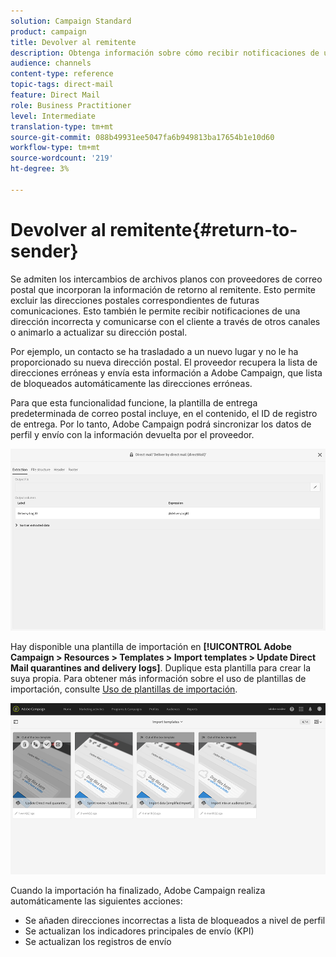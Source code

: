 ```yaml
---
solution: Campaign Standard
product: campaign
title: Devolver al remitente
description: Obtenga información sobre cómo recibir notificaciones de una dirección incorrecta y excluirla de futuras comunicaciones.
audience: channels
content-type: reference
topic-tags: direct-mail
feature: Direct Mail
role: Business Practitioner
level: Intermediate
translation-type: tm+mt
source-git-commit: 088b49931ee5047fa6b949813ba17654b1e10d60
workflow-type: tm+mt
source-wordcount: '219'
ht-degree: 3%

---
```



# Devolver al remitente{#return-to-sender}

Se admiten los intercambios de archivos planos con proveedores de correo postal que incorporan la información de retorno al remitente. Esto permite excluir las direcciones postales correspondientes de futuras comunicaciones. Esto también le permite recibir notificaciones de una dirección incorrecta y comunicarse con el cliente a través de otros canales o animarlo a actualizar su dirección postal.

Por ejemplo, un contacto se ha trasladado a un nuevo lugar y no le ha proporcionado su nueva dirección postal. El proveedor recupera la lista de direcciones erróneas y envía esta información a Adobe Campaign, que lista de bloqueados automáticamente las direcciones erróneas.

Para que esta funcionalidad funcione, la plantilla de entrega predeterminada de correo postal incluye, en el contenido, el ID de registro de entrega. Por lo tanto, Adobe Campaign podrá sincronizar los datos de perfil y envío con la información devuelta por el proveedor.

![](assets/direct_mail_return_sender_1.png)

Hay disponible una plantilla de importación en **[!UICONTROL Adobe Campaign > Resources > Templates > Import templates > Update Direct Mail quarantines and delivery logs]**. Duplique esta plantilla para crear la suya propia. Para obtener más información sobre el uso de plantillas de importación, consulte [Uso de plantillas de importación](../../automating/using/importing-data-with-import-templates.md#setting-up-import-templates).

![](assets/direct_mail_return_sender_2.png)

Cuando la importación ha finalizado, Adobe Campaign realiza automáticamente las siguientes acciones:

* Se añaden direcciones incorrectas a lista de bloqueados a nivel de perfil
* Se actualizan los indicadores principales de envío (KPI)
* Se actualizan los registros de envío
